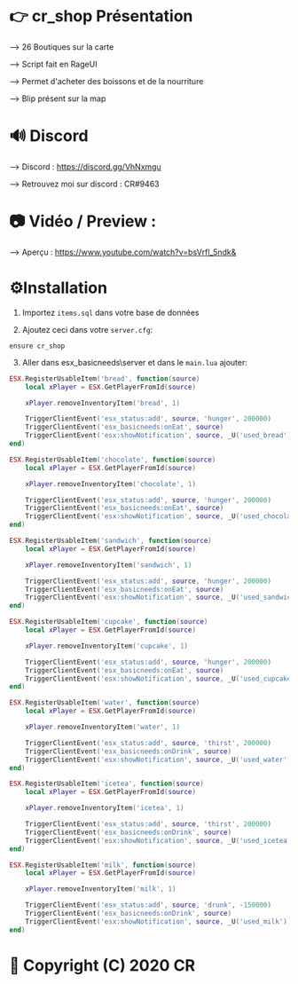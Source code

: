 # 👉 cr_shop Présentation

--> 26 Boutiques sur la carte

--> Script fait en RageUI

--> Permet d'acheter des boissons et de la nourriture

--> Blip présent sur la map

# 🔊 Discord

--> Discord : https://discord.gg/VhNxmgu

--> Retrouvez moi sur discord : CR#9463

# 📷 Vidéo / Preview :

--> Aperçu : https://www.youtube.com/watch?v=bsVrfl_5ndk&


# ⚙️Installation
1. Importez `items.sql` dans votre base de données

2. Ajoutez ceci dans votre `server.cfg`:

```ensure cr_shop```

3. Aller dans esx_basicneeds\server et dans le `main.lua` ajouter: 

```lua
ESX.RegisterUsableItem('bread', function(source)
    local xPlayer = ESX.GetPlayerFromId(source)

    xPlayer.removeInventoryItem('bread', 1)

    TriggerClientEvent('esx_status:add', source, 'hunger', 200000)
    TriggerClientEvent('esx_basicneeds:onEat', source)
    TriggerClientEvent('esx:showNotification', source, _U('used_bread'))
end)

ESX.RegisterUsableItem('chocolate', function(source)
    local xPlayer = ESX.GetPlayerFromId(source)

    xPlayer.removeInventoryItem('chocolate', 1)

    TriggerClientEvent('esx_status:add', source, 'hunger', 200000)
    TriggerClientEvent('esx_basicneeds:onEat', source)
    TriggerClientEvent('esx:showNotification', source, _U('used_chocolate'))
end)

ESX.RegisterUsableItem('sandwich', function(source)
    local xPlayer = ESX.GetPlayerFromId(source)

    xPlayer.removeInventoryItem('sandwich', 1)

    TriggerClientEvent('esx_status:add', source, 'hunger', 200000)
    TriggerClientEvent('esx_basicneeds:onEat', source)
    TriggerClientEvent('esx:showNotification', source, _U('used_sandwich'))
end)

ESX.RegisterUsableItem('cupcake', function(source)
    local xPlayer = ESX.GetPlayerFromId(source)

    xPlayer.removeInventoryItem('cupcake', 1)

    TriggerClientEvent('esx_status:add', source, 'hunger', 200000)
    TriggerClientEvent('esx_basicneeds:onEat', source)
    TriggerClientEvent('esx:showNotification', source, _U('used_cupcake'))
end)

ESX.RegisterUsableItem('water', function(source)
    local xPlayer = ESX.GetPlayerFromId(source)

    xPlayer.removeInventoryItem('water', 1)

    TriggerClientEvent('esx_status:add', source, 'thirst', 200000)
    TriggerClientEvent('esx_basicneeds:onDrink', source)
    TriggerClientEvent('esx:showNotification', source, _U('used_water'))
end)

ESX.RegisterUsableItem('icetea', function(source)
    local xPlayer = ESX.GetPlayerFromId(source)

    xPlayer.removeInventoryItem('icetea', 1)

    TriggerClientEvent('esx_status:add', source, 'thirst', 200000)
    TriggerClientEvent('esx_basicneeds:onDrink', source)
    TriggerClientEvent('esx:showNotification', source, _U('used_icetea'))
end)

ESX.RegisterUsableItem('milk', function(source)
    local xPlayer = ESX.GetPlayerFromId(source)

    xPlayer.removeInventoryItem('milk', 1)

    TriggerClientEvent('esx_status:add', source, 'drunk', -150000)
    TriggerClientEvent('esx_basicneeds:onDrink', source)
    TriggerClientEvent('esx:showNotification', source, _U('used_milk'))
end)
```


# 🔖 Copyright (C) 2020 CR
